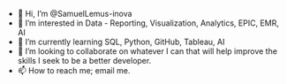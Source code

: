 - 👋 Hi, I’m @SamuelLemus-inova
- 👀 I’m interested in Data - Reporting, Visualization, Analytics, EPIC, EMR, AI
- 🌱 I’m currently learning SQL, Python, GitHub, Tableau, AI
- 💞️ I’m looking to collaborate on whatever I can that will help improve the skills I seek to be a better developer.
- 📫 How to reach me; email me.

<!---
SamuelLemus-inova/SamuelLemus-inova is a ✨ special ✨ repository because its `README.md` (this file) appears on your GitHub profile.
You can click the Preview link to take a look at your changes.
--->
